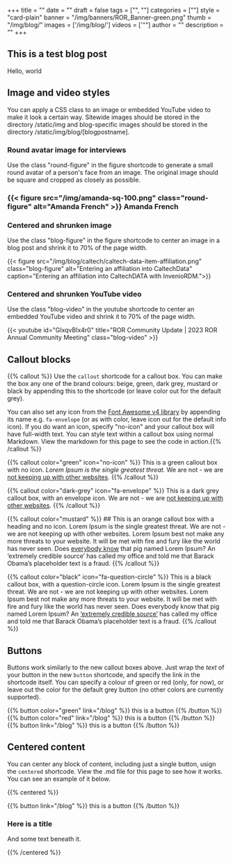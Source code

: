 +++ 
title = "" 
date = "" 
draft = false 
tags = ["", ""] 
categories = [""] 
style = "card-plain" 
banner = "/img/banners/ROR_Banner-green.png" 
thumb = "/img/blog/" 
images = ['/img/blog/']
videos = ['""]
author = "" 
description = ""
+++ 

## This is a test blog post
Hello, world

## Image and video styles

You can apply a CSS class to an image or embedded YouTube video to make it look a certain way. Sitewide images should be stored in the directory /static/img and blog-specific images should be stored in the directory /static/img/blog/[blogpostname]. 

### Round avatar image for interviews 

Use the class "round-figure" in the figure shortcode to generate a small round avatar of a person's face from an image. The original image should be square and cropped as closely as possible. 

### {{< figure src="/img/amanda-sq-100.png" class="round-figure" alt="Amanda French" >}} Amanda French


### Centered and shrunken image

Use the class "blog-figure" in the figure shortcode to center an image in a blog post and shrink it to 70% of the page width. 

{{< figure src="/img/blog/caltech/caltech-data-item-affiliation.png" class="blog-figure" alt="Entering an affiliation into CaltechData" caption="Entering an affiliation into CaltechDATA with InvenioRDM.">}} 


### Centered and shrunken YouTube video 

Use the class "blog-video" in the youtube shortcode to center an embedded YouTube video and shrink it to 70% of the page width. 

{{< youtube id="GIxqvBIx4r0" title="ROR Community Update | 2023 ROR Annual Community Meeting" class="blog-video" >}}

## Callout blocks

{{% callout %}} Use the <code>callout</code> shortcode for a callout box. You can make the box any one of the brand colours: beige, green, dark grey, mustard or black by appending this to the shortcode (or leave color out for the default grey).

You can also set any icon from the [Font Awesome v4 library](https://fontawesome.com/v4/icons/) by appending its name e.g. <code>fa-envelope</code> (or as with color, leave icon out for the default info icon). If you do want an icon, specify "no-icon" and your callout box will have full-width text. You can style text within a callout box using normal Markdown. View the markdown for this page to see the code in action.{{% /callout %}}

{{% callout color="green" icon="no-icon" %}} This is a green callout box with no icon. *Lorem Ipsum is the single greatest threat.* We are not - we are [not keeping up with other websites](#). {{% /callout %}}

{{% callout color="dark-grey" icon="fa-envelope" %}} This is a dark grey callout box, with an envelope icon. We are not - we are [not keeping up with other websites](#). {{% /callout %}}

{{% callout color="mustard" %}} ## This is an orange callout box with a heading and no icon.
Lorem Ipsum is the single greatest threat. We are not - we are not keeping up with other websites. Lorem Ipsum best not make any more threats to your website. It will be met with fire and fury like the world has never seen. Does [everybody know](#) that pig named Lorem Ipsum? An ‘extremely credible source’ has called my office and told me that Barack Obama’s placeholder text is a fraud. {{% /callout %}}

{{% callout color="black" icon="fa-question-circle" %}} This is a black callout box, with a question-circle icon. Lorem Ipsum is the single greatest threat. We are not - we are not keeping up with other websites. Lorem Ipsum best not make any more threats to your website. It will be met with fire and fury like the world has never seen. Does everybody know that pig named Lorem Ipsum? An [‘extremely credible source’](#) has called my office and told me that Barack Obama’s placeholder text is a fraud. {{% /callout %}}

## Buttons

Buttons work similarly to the new callout boxes above. Just wrap the _text_ of your button in the new <code>button</code> shortcode, and specify the link in the shortcode itself. You can specify a colour of green or red (only, for now), or leave out the color for the default grey button (no other colors are currently supported).

{{% button color="green" link="/blog" %}} this is a button {{% /button %}}
{{% button color="red" link="/blog" %}} this is a button {{% /button %}}
{{% button link="/blog" %}} this is a button {{% /button %}}


## Centered content

You can center any block of content, including just a single button, usign the `centered` shortcode. View the .md file for this page to see how it works. You can see an example of it below.

{{% centered %}}

{{% button link="/blog" %}} this is a button {{% /button %}}

### Here is a title

And some text beneath it.

{{% /centered %}}
